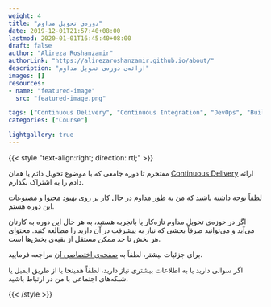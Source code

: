 ```yaml
---
weight: 4
title: "دوره‌ی تحویل مداوم"
date: 2019-12-01T21:57:40+08:00
lastmod: 2020-01-01T16:45:40+08:00
draft: false
author: "Alireza Roshanzamir"
authorLink: "https://alirezaroshanzamir.github.io/about/"
description: "ارائه‌ی دوره‌ی تحویل مداوم"
images: []
resources:
- name: "featured-image"
  src: "featured-image.png"

tags: ["Continuous Delivery", "Continuous Integration", "DevOps", "Build", "Test", "Release", "Deployment", "Automation", "Version Control", "Deployment Pipeline"]
categories: ["Course"]

lightgallery: true
---
```


{{< style "text-align:right; direction: rtl;" >}}

مفتخرم تا دوره جامعی که با موضوع تحویل دائم یا
همان [Continuous Delivery](https://alirezaroshanzamir.github.io/continuous-delivery-course/)
ارائه دادم را به اشتراک بگذارم.

لطفاً توجه داشته باشید که من به طور مداوم در حال کار بر روی بهبود محتوا و مصنوعات این
دوره هستم.

اگر در حوزه‌ی تحویل مداوم تازه‌کار یا باتجربه هستید، به هر حال این دوره به کارتان
می‌آید و می‌توانید صرفاً بخشی که نیاز به پیشرفت در آن دارید را مطالعه کنید. محتوای هر
بخش تا حد ممکن مستقل از بقیه‌ی بخش‌ها است.

برای جزئیات بیشتر، لطفاً
به [صفحه‌ی اختصاصی آن](https://alirezaroshanzamir.github.io/continuous-delivery-course/)
مراجعه فرمایید.

اگر سوالی دارید یا به اطلاعات بیشتری نیاز دارید، لطفاً همینجا یا از طریق ایمیل یا
شبکه‌های اجتماعی با من در ارتباط باشید.

{{< /style >}}

